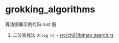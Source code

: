 # grokking_algorithms

算法图解示例代码 rust 版

1. 二分查找法 `O(log n)` - [src/ch01/binary_search.rs](src/ch01/binary_search.rs)